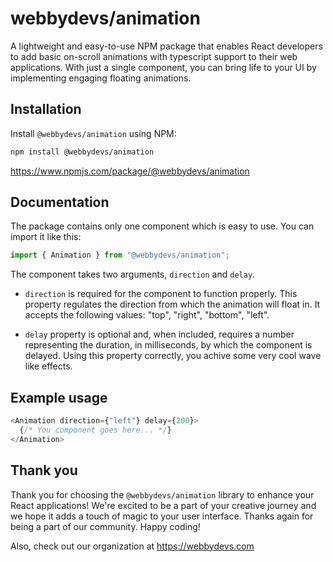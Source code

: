 # webbydevs/animation

A lightweight and easy-to-use NPM package that enables React developers to add basic on-scroll animations with typescript support to their web applications. With just a single component, you can bring life to your UI by implementing engaging floating animations.

## Installation

Install `@webbydevs/animation` using NPM:

```bash
npm install @webbydevs/animation
```

https://www.npmjs.com/package/@webbydevs/animation

## Documentation

The package contains only one component which is easy to use.
You can import it like this:

```javascript
import { Animation } from "@webbydevs/animation";
```

The component takes two arguments, `direction` and `delay`.

- `direction` is required for the component to function properly. This property regulates the direction from which the animation will float in. It accepts the following values: "top", "right", "bottom", "left".

* `delay` property is optional and, when included, requires a number representing the duration, in milliseconds, by which the component is delayed. Using this property correctly, you achive some very cool wave like effects.

## Example usage

```javascript
<Animation direction={"left"} delay={200}>
  {/* You component goes here... */}
</Animation>
```

## Thank you

Thank you for choosing the `@webbydevs/animation` library to enhance your React applications! We're excited to be a part of your creative journey and we hope it adds a touch of magic to your user interface. Thanks again for being a part of our community. Happy coding!

Also, check out our organization at https://webbydevs.com
